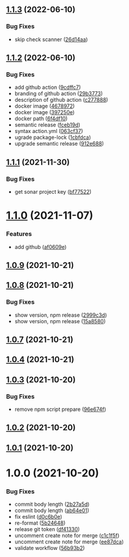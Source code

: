 ## [1.1.3](https://github.com/dieuhd/sonar-quality-gate/compare/v1.1.2...v1.1.3) (2022-06-10)


### Bug Fixes

* skip check scanner ([26d14aa](https://github.com/dieuhd/sonar-quality-gate/commit/26d14aa1b3a1ef02e23fd4ca01254812068901de))

## [1.1.2](https://github.com/dieuhd/sonar-quality-gate/compare/v1.1.1...v1.1.2) (2022-06-10)


### Bug Fixes

* add github action ([9cdffc7](https://github.com/dieuhd/sonar-quality-gate/commit/9cdffc7a3fdca8b494e50d539bd55d06a2544002))
* branding of github action ([29b3773](https://github.com/dieuhd/sonar-quality-gate/commit/29b3773ad16847dc8e8cc84d0e79afa80515615a))
* description of github action ([c277888](https://github.com/dieuhd/sonar-quality-gate/commit/c277888dd97b63d671ba4278660ab56d2ea00c71))
* docker image ([4678972](https://github.com/dieuhd/sonar-quality-gate/commit/4678972d4d497941f9534740d5b487b661fbe12c))
* docker image ([397250e](https://github.com/dieuhd/sonar-quality-gate/commit/397250efc2b028b1f8e66fef1313f1a76fb6232e))
* docker path ([6f4df10](https://github.com/dieuhd/sonar-quality-gate/commit/6f4df10728c095213687c3b12c5ebc077d837dab))
* semantic release ([fceb19d](https://github.com/dieuhd/sonar-quality-gate/commit/fceb19dc9e8cdf8c5a23baf22b8518d2680666c1))
* syntax action.yml ([063cf37](https://github.com/dieuhd/sonar-quality-gate/commit/063cf375d962118f60295529431bffbdd548e710))
* ugrade package-lock ([1cbfdca](https://github.com/dieuhd/sonar-quality-gate/commit/1cbfdcadce73538d54e2d82f25fca7e736710fb1))
* upgrade semantic release ([912e688](https://github.com/dieuhd/sonar-quality-gate/commit/912e6880ebbeee88dd0b82f4d9b6a7eadb6c6e85))

## [1.1.1](https://github.com/dieuhd/sonar-quality-gate/compare/v1.1.0...v1.1.1) (2021-11-30)


### Bug Fixes

* get sonar project key ([bf77522](https://github.com/dieuhd/sonar-quality-gate/commit/bf77522bdf079e98e26568e1873dc88bc35d8280))

# [1.1.0](https://github.com/dieuhd/sonar-quality-gate/compare/v1.0.9...v1.1.0) (2021-11-07)


### Features

* add github ([af0609e](https://github.com/dieuhd/sonar-quality-gate/commit/af0609ec0e9d57422223dc8919b289e6480381b7))

## [1.0.9](https://github.com/dieuhd/sonar-quality-gate/compare/v1.0.8...v1.0.9) (2021-10-21)

## [1.0.8](https://github.com/dieuhd/sonar-quality-gate/compare/v1.0.7...v1.0.8) (2021-10-21)


### Bug Fixes

* show version, npm release ([2999c3d](https://github.com/dieuhd/sonar-quality-gate/commit/2999c3d794562e0cca318836439e65673716f32f))
* show version, npm release ([15a8580](https://github.com/dieuhd/sonar-quality-gate/commit/15a85808ad71cbf5ab1c2e95294555ea2dacd531))

## [1.0.7](https://github.com/dieuhd/sonar-quality-gate/compare/v1.0.6...v1.0.7) (2021-10-21)

## [1.0.4](https://github.com/dieuhd/sonar-quality-gate/compare/v1.0.3...v1.0.4) (2021-10-21)

## [1.0.3](https://github.com/dieuhd/sonar-quality-gate/compare/v1.0.2...v1.0.3) (2021-10-20)


### Bug Fixes

* remove npm script prepare ([96e674f](https://github.com/dieuhd/sonar-quality-gate/commit/96e674f01bd37613f7c4f36e2b099ec34ff4b460))

## [1.0.2](https://github.com/dieuhd/sonar-quality-gate/compare/v1.0.1...v1.0.2) (2021-10-20)

## [1.0.1](https://github.com/dieuhd/sonar-quality-gate/compare/v1.0.0...v1.0.1) (2021-10-20)

# 1.0.0 (2021-10-20)


### Bug Fixes

* commit body length ([2b27a5d](https://github.com/dieuhd/sonar-quality-gate/commit/2b27a5df7bee35334d8f6c35999b6389552dab27))
* commit body length ([ab64e01](https://github.com/dieuhd/sonar-quality-gate/commit/ab64e01f44a5dae0826dc04f8485813096050302))
* fix eslint ([d0c6b0e](https://github.com/dieuhd/sonar-quality-gate/commit/d0c6b0e8c7bca954c72ffbb12a3b46393ce8ecff))
* re-format ([5b24648](https://github.com/dieuhd/sonar-quality-gate/commit/5b246488ffa13a038b1920b9eba6621a8a27e790))
* release git token ([df41330](https://github.com/dieuhd/sonar-quality-gate/commit/df41330d2add98f5cf218400948ac1528f107fa3))
* uncomment create note for merge ([c1c1f5f](https://github.com/dieuhd/sonar-quality-gate/commit/c1c1f5f1be6be6bd017544e3998ddadc981f54e3))
* uncomment create note for merge ([ee87dca](https://github.com/dieuhd/sonar-quality-gate/commit/ee87dca9d97c86ea71c19926c882885977cc7738))
* validate workflow ([56b93b2](https://github.com/dieuhd/sonar-quality-gate/commit/56b93b25a7985172c16dcea255a0234a894edca8))
